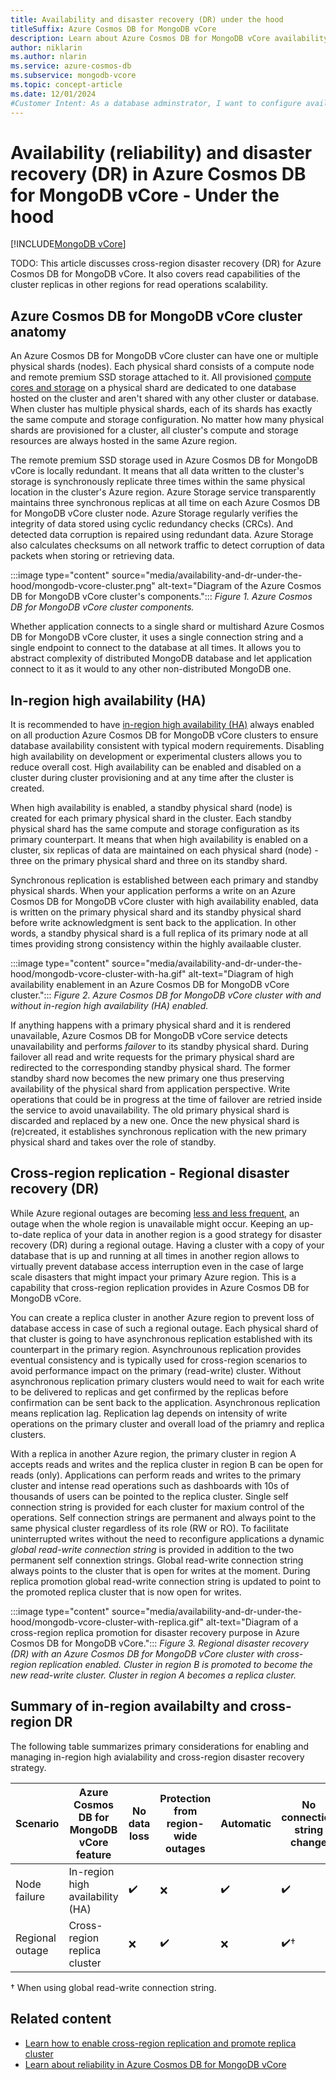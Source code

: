 ```yaml
---
title: Availability and disaster recovery (DR) under the hood
titleSuffix: Azure Cosmos DB for MongoDB vCore
description: Learn about Azure Cosmos DB for MongoDB vCore availability and disaster recovery internals.
author: niklarin
ms.author: nlarin
ms.service: azure-cosmos-db
ms.subservice: mongodb-vcore
ms.topic: concept-article
ms.date: 12/01/2024
#Customer Intent: As a database adminstrator, I want to configure availability and cross-region replication, so that I can have appropirtiate in-region and cross-region disaster recovery plans in the event of outages on different levels.
---
```


# Availability (reliability) and disaster recovery (DR) in Azure Cosmos DB for MongoDB vCore - Under the hood

[!INCLUDE[MongoDB vCore](~/reusable-content/ce-skilling/azure/includes/cosmos-db/includes/appliesto-mongodb-vcore.md)]

TODO: This article discusses cross-region disaster recovery (DR) for Azure Cosmos DB for MongoDB vCore. It also covers read capabilities of the cluster replicas in other regions for read operations scalability.

## Azure Cosmos DB for MongoDB vCore cluster anatomy
An Azure Cosmos DB for MongoDB vCore cluster can have one or multiple physical shards (nodes). Each physical shard consists of a compute node and remote premium SSD storage attached to it. All provisioned [compute cores and storage](./compute-storage.md) on a physical shard are dedicated to one database hosted on the cluster and aren't shared with any other cluster or database. When cluster has multiple physical shards, each of its shards has exactly the same compute and storage configuration. No matter how many physical shards are provisioned for a cluster, all cluster's compute and storage resources are always hosted in the same Azure region.

The remote premium SSD storage used in Azure Cosmos DB for MongoDB vCore is locally redundant. It means that all data written to the cluster's storage is synchronously replicate three times within the same physical location in the cluster's Azure region. Azure Storage service transparently maintains three synchronous replicas at all time on each Azure Cosmos DB for MongoDB vCore cluster node. Azure Storage regularly verifies the integrity of data stored using cyclic redundancy checks (CRCs). And detected data corruption is repaired using redundant data. Azure Storage also calculates checksums on all network traffic to detect corruption of data packets when storing or retrieving data.

:::image type="content" source="media/availability-and-dr-under-the-hood/mongodb-vcore-cluster.png" alt-text="Diagram of the Azure Cosmos DB for MongoDB vCore cluster's components.":::
*Figure 1. Azure Cosmos DB for MongoDB vCore cluster components.*

Whether application connects to a single shard or multishard Azure Cosmos DB for MongoDB vCore cluster, it uses a single connection string and a single endpoint to connect to the database at all times. It allows you to abstract complexity of distributed MongoDB database and let application  connect to it as it would to any other non-distributed MongoDB one.

## In-region high availability (HA)
It is recommended to have [in-region high availability (HA)](./high-availability.md) always enabled on all production Azure Cosmos DB for MongoDB vCore clusters to ensure database availability consistent with typical modern requirements. Disabling high availability on development or experimental clusters allows you to reduce overall cost. High availability can be enabled and disabled on a cluster during cluster provisioning and at any time after the cluster is created. 

When high availability is enabled, a standby physical shard (node) is created for each primary physical shard in the cluster. Each standby physical shard has the same compute and storage configuration as its primary counterpart. It means that when high availability is enabled on a cluster, six replicas of data are maintained on each physical shard (node) - three on the primary physical shard and three on its standby shard.

Synchronous replication is established between each primary and standby physical shards. When your application performs a write on an Azure Cosmos DB for MongoDB vCore cluster with high availability enabled, data is written on the primary physical shard and its standby physical shard before write acknowledgment is sent back to the application. In other words, a standby physical shard is a full replica of its primary node at all times providing strong consistency within the highly availaable cluster. 

:::image type="content" source="media/availability-and-dr-under-the-hood/mongodb-vcore-cluster-with-ha.gif" alt-text="Diagram of high availability enablement in an Azure Cosmos DB for MongoDB vCore cluster.":::
*Figure 2. Azure Cosmos DB for MongoDB vCore cluster with and without in-region high availability (HA) enabled.*

If anything happens with a primary physical shard and it is rendered unavailable, Azure Cosmos DB for MongoDB vCore service detects unavailability and performs *failover* to its standby physical shard. During failover all read and write requests for the primary physical shard are redirected to the corresponding standby physical shard. The former standby shard now becomes the new primary one thus preserving availability of the physical shard from application perspective. Write operations that could be in progress at the time of failover are retried inside the service to avoid unavailability. The old primary physical shard is discarded and replaced by a new one. Once the new physical shard is (re)created, it establishes synchronous replication with the new primary physical shard and takes over the role of standby.

## Cross-region replication - Regional disaster recovery (DR)

While Azure regional outages are becoming [less and less frequent](https://azure.status.microsoft/status/history/), an outage when the whole region is unavailable might occur. Keeping an up-to-date replica of your data in another region is a good strategy for disaster recovery (DR) during a regional outage. Having a cluster with a copy of your database that is up and running at all times in another region allows to virtually prevent database access interruption even in the case of large scale disasters that might impact your primary Azure region. This is a capability that cross-region replication provides in Azure Cosmos DB for MongoDB vCore.

You can create a replica cluster in another Azure region to prevent loss of database access in case of such a regional outage. Each physical shard of that cluster is going to have asynchronous replication established with its counterpart in the primary region. Asynchrounous replication provides eventual consistency and is typically used for cross-region scenarios to avoid performance impact on the primary (read-write) cluster. Without asynchronous replication primary clusters would need to wait for each write to be delivered to replicas and get confirmed by the replicas before confirmation can be sent back to the application. Asynchronous replication means replication lag. Replication lag depends on intensity of write operations on the primary cluster and overall load of the priamry and replica clusters.

With a replica in another Azure region, the primary cluster in region A accepts reads and writes and the replica cluster in region B can be open for reads (only). Applications can perform reads and writes to the primary cluster and intense read operations such as dashboards with 10s of thousands of users can be pointed to the replica cluster. Single self connection string is provided for each cluster for maxium control of the operations. Self connection strings are permanent and always point to the same physical cluster regardless of its role (RW or RO). To facilitate uninterrupted writes without the need to reconfigure applications a dynamic *global read-write connection string* is provided in addition to the two permanent self connextion strings. Global read-write connection string always points to the cluster that is open for writes at the moment. During replica promotion global read-write connection string is updated to point to the promoted replica cluster that is now open for writes.

:::image type="content" source="media/availability-and-dr-under-the-hood/mongodb-vcore-cluster-with-replica.gif" alt-text="Diagram of a cross-region replica promotion for disaster recovery purpose in Azure Cosmos DB for MongoDB vCore.":::
*Figure 3. Regional disaster recovery (DR) with an Azure Cosmos DB for MongoDB vCore cluster with cross-region replication enabled. Cluster in region B is promoted to become the new read-write cluster. Cluster in region A becomes a replica cluster.*

## Summary of in-region availabilty and cross-region DR

The following table summarizes primary considerations for enabling and managing in-region high avialability and cross-region disaster recovery strategy.

|Scenario|Azure Cosmos DB for MongoDB vCore feature|No data loss|Protection from region-wide outages|Automatic|No connection string change|
|--------------------|-----------------------------|-------------------|-----------------------------------|------------|---------------|
|Node failure | In-region high availability (HA)| :heavy_check_mark: | :x: | :heavy_check_mark: | :heavy_check_mark: |
|Regional outage | Cross-region replica cluster| :x: | :heavy_check_mark: | :x: | :heavy_check_mark:† |

† When using global read-write connection string.

## Related content

- [Learn how to enable cross-region replication and promote replica cluster](./how-to-cluster-replica.md)
- [Learn about reliability in Azure Cosmos DB for MongoDB vCore](/azure/reliability/reliability-cosmos-mongodb)
